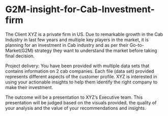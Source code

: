 # G2M-insight-for-Cab-Investment-firm
The Client  XYZ is a private firm in US. Due to remarkable growth in the Cab Industry in last few years and multiple key players in the market, it is planning for an investment in Cab industry and as per their Go-to-Market(G2M) strategy they want to understand the market before taking final decision.  

Project delivery:
You have been provided with multiple data sets that contains information on 2 cab companies. Each file (data set) provided represents different aspects of the customer profile. XYZ is interested in using your actionable insights to help them identify the right company to make their investment. 

The outcome  will be a presentation to XYZ’s Executive team. This presentation will be judged based on the visuals provided, the quality of your analysis and the value of your recommendations and insights. 
